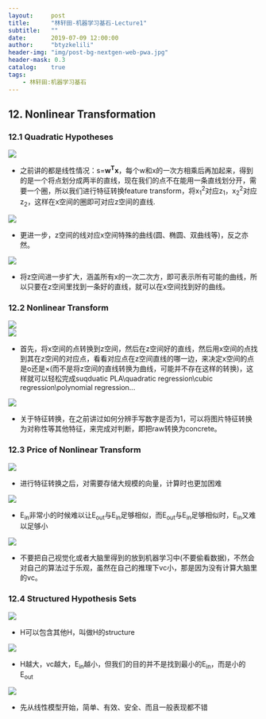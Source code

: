 ```yaml
---
layout:     post
title:      "林轩田-机器学习基石-Lecture1"
subtitle:   ""
date:       2019-07-09 12:00:00
author:     "btyzkelili"
header-img: "img/post-bg-nextgen-web-pwa.jpg"
header-mask: 0.3
catalog:    true
tags:
    - 林轩田:机器学习基石
---
```

## 12. Nonlinear Transformation

### 12.1 Quadratic Hypotheses
![](/img/linxuant-jishi/12-1.PNG)     

* 之前讲的都是线性情况：s=**w<sup>T</sup>x**，每个w和x的一次方相乘后再加起来，得到的是一个将点划分成两半的直线，现在我们的点不在能用一条直线划分开，需要一个圈，所以我们进行特征转换feature transform，将x<sub>1</sub><sup>2</sup>对应z<sub>1</sub>，x<sub>2</sub><sup>2</sup>对应z<sub>2</sub>，这样在x空间的圈即可对应z空间的直线.

![](/img/linxuant-jishi/12-1.PNG)     

* 更进一步，z空间的线对应x空间特殊的曲线(圆、椭圆、双曲线等)，反之亦然。

![](/img/linxuant-jishi/12-1.PNG)     

* 将z空间进一步扩大，涵盖所有x的一次二次方，即可表示所有可能的曲线，所以只要在z空间里找到一条好的直线，就可以在x空间找到好的曲线。

### 12.2 Nonlinear Transform

![](/img/linxuant-jishi/12-4.PNG)  
![](/img/linxuant-jishi/12-5.PNG)      

* 首先，将x空间的点转换到z空间，然后在z空间好的直线，然后用x空间的点找到其在z空间的对应点，看看对应点在z空间直线的哪一边，来决定x空间的点是o还是×(而不是将z空间的直线转换为曲线，可能并不存在这样的转换)，这样就可以轻松完成suqduatic PLA\quadratic regression\cubic regression\polynomial regression...

![](/img/linxuant-jishi/12-6.PNG)     

* 关于特征转换，在之前讲过如何分辨手写数字是否为1，可以将图片特征转换为对称性等其他特征，来完成对判断，即把raw转换为concrete。

### 12.3 Price of Nonlinear Transform

![](/img/linxuant-jishi/12-7.PNG)     

* 进行特征转换之后，对需要存储大规模的向量，计算时也更加困难

![](/img/linxuant-jishi/12-8.PNG)     

* E<sub>in</sub>非常小的时候难以让E<sub>out</sub>与E<sub>in</sub>足够相似，而E<sub>out</sub>与E<sub>in</sub>足够相似时，E<sub>in</sub>又难以足够小

![](/img/linxuant-jishi/12-9.PNG)     

* 不要把自己视觉化或者大脑里得到的放到机器学习中(不要偷看数据)，不然会对自己的算法过于乐观，虽然在自己的推理下vc小，那是因为没有计算大脑里的vc。

### 12.4 Structured Hypothesis Sets

![](/img/linxuant-jishi/12-10.PNG)     

* H可以包含其他H，叫做H的structure

![](/img/linxuant-jishi/12-11.PNG)    

* H越大，vc越大，E<sub>in</sub>越小，但我们的目的并不是找到最小的E<sub>in</sub>，而是小的E<sub>out</sub>

![](/img/linxuant-jishi/12-12.PNG)     

* 先从线性模型开始，简单、有效、安全、而且一般表现都不错
